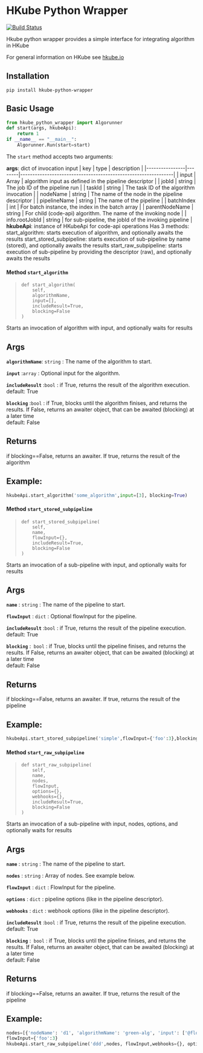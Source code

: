 # HKube Python Wrapper
[![Build Status](https://travis-ci.org/kube-HPC/python-wrapper.hkube.svg?branch=master)](https://travis-ci.org/kube-HPC/python-wrapper.hkube)

Hkube python wrapper provides a simple interface for integrating algorithm in HKube

For general information on HKube see [hkube.io](http://hkube.io/)
## Installation
```shell
pip install hkube-python-wrapper
```
## Basic Usage
```python
from hkube_python_wrapper import Algorunner
def start(args, hkubeApi):
    return 1
if __name__ == "__main__":
    Algorunner.Run(start=start)
```

The `start` method accepts two arguments: 

**args**: dict of invocation input
| key            | type   | description                                                   |
|----------------|--------|---------------------------------------------------------------|
| input          | Array  | algorithm input as defined in the pipeline descriptor         |
| jobId          | string | The job ID of the pipeline run                                |
| taskId         | string | The task ID of the algorithm invocation                       |
| nodeName       | string | The name of the node in the pipeline descriptor               |
| pipelineName   | string | The name of the pipeline                                      |
| batchIndex     | int    | For batch instance, the index in the batch array              |
| parentNodeName | string | For child (code-api) algorithm. The name of the invoking node |
| info.rootJobId | string | for sub-pipeline, the jobId of the invoking pipeline          |
**hkubeApi**: instance of HKubeApi for code-api operations
Has 3 methods:
start_algorithm: starts execution of algorithm, and optionally awaits the results
start_stored_subpipeline: starts execution of sub-pipeline by name (stored), and optionally awaits the results
start_raw_subpipeline: starts execution of sub-pipeline by providing the descriptor (raw), and optionally awaits the results

#### Method `start_algorithm`
>     def start_algorithm(
>         self,
>         algorithmName,
>         input=[],
>         includeResult=True,
>         blocking=False
>     )
Starts an invocation of algorithm with input, and optionally waits for results

Args
-----
**```algorithmName```**: `string`
:   The name of the algorithm to start.

**```input```** :`array`
:   Optional input for the algorithm.

**```includeResult```** :`bool`
:   if True, returns the result of the algorithm execution.  
    default: True
    
**```blocking```** :`bool`
:   if True, blocks until the algorithm finises, and returns the results.
    If False, returns an awaiter object, that can be awaited (blocking) at a later time  
    default: False
    
Returns
-----
if blocking==False, returns an awaiter. If true, returns the result of the algorithm

Example:
-----
```python
hkubeApi.start_algorithm('some_algorithm',input=[3], blocking=True)
```

#### Method `start_stored_subpipeline`
>     def start_stored_subpipeline(
>         self,
>         name,
>         flowInput={},
>         includeResult=True,
>         blocking=False
>     )
Starts an invocation of a sub-pipeline with input, and optionally waits for results 



Args
-----
**```name```** : `string` 
:   The name of the pipeline to start.


**```flowInput```** : `dict`
:   Optional flowInput for the pipeline.


**```includeResult```** :`bool`
:   if True, returns the result of the pipeline execution.  
    default: True


**```blocking```** :&ensp;<code>bool</code>
:   if True, blocks until the pipeline finises, and returns the results.
    If False, returns an awaiter object, that can be awaited (blocking) at a later time  
    default: False



Returns
-----
if blocking==False, returns an awaiter. If true, returns the result of the pipeline

Example:
-----
```python
hkubeApi.start_stored_subpipeline('simple',flowInput={'foo':3},blocking=True)
```

#### Method `start_raw_subpipeline`
>     def start_raw_subpipeline(
>         self,
>         name,
>         nodes,
>         flowInput,
>         options={},
>         webhooks={},
>         includeResult=True,
>         blocking=False
>     )
Starts an invocation of a sub-pipeline with input, nodes, options, and optionally waits for results 


Args
-----
**```name```** : `string` 
:   The name of the pipeline to start.

**```nodes```** : `string` 
:   Array of nodes. See example below.

**```flowInput```** : `dict`
:   FlowInput for the pipeline.

**```options```** : `dict`
:   pipeline options (like in the pipeline descriptor).

**```webhooks```** : `dict`
:   webhook options (like in the pipeline descriptor).

**```includeResult```** :`bool`
:   if True, returns the result of the pipeline execution.  
    default: True

**```blocking```** :&ensp;<code>bool</code>
:   if True, blocks until the pipeline finises, and returns the results.
    If False, returns an awaiter object, that can be awaited (blocking) at a later time  
    default: False

Returns
-----
if blocking==False, returns an awaiter. If true, returns the result of the pipeline

Example:
-----
```python
nodes=[{'nodeName': 'd1', 'algorithmName': 'green-alg', 'input': ['@flowInput.foo']}]
flowInput={'foo':3}
hkubeApi.start_raw_subpipeline('ddd',nodes, flowInput,webhooks={}, options={}, blocking=True)
```
